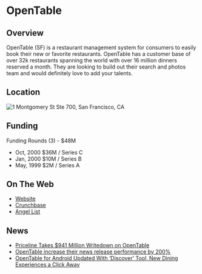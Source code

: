 # OpenTable
## Overview
OpenTable (SF) is a restaurant management system for consumers to easily book their new or favorite restaurants. OpenTable has a customer base of over 32k restaurants spanning the world with over 16 million dinners reserved a month. They are looking to build out their search and photos team and would definitely love to add your talents.

## Location
![1 Montgomery St Ste 700, San Francisco, CA](https://maps.googleapis.com/maps/api/staticmap?center=1+Montgomery+St+Ste+700,+San+Francisco,+CA&zoom=13&scale=false&size=600x300&maptype=roadmap&format=png&visual_refresh=true)

## Funding
Funding Rounds  (3) - $48M
+ Oct, 2000	$36M / Series C
+ Jan, 2000	$10M / Series B
+ May, 1999	$2M / Series A

## On The Web
+ [Website](http://www.opentable.com/)
+ [Crunchbase](https://www.crunchbase.com/organization/opentable#/entity)
+ [Angel List](https://angel.co/opentable)

## News
+ [Priceline Takes $941 Million Writedown on OpenTable](https://skift.com/2016/11/07/priceline-takes-941-million-writedown-on-opentable/)
+ [OpenTable increase their news release performance by 200%](http://www.marketwatch.com/story/opentable-increase-their-news-release-performance-by-200-2016-11-15)
+ [OpenTable for Android Updated With ‘Discover’ Tool, New Dining Experiences a Click Away](http://www.droid-life.com/2016/11/16/opentable-discover/)
